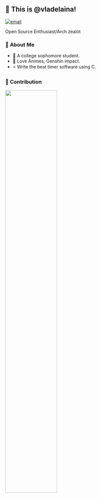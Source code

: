 ## 👋 This is @vladelaina!
[![email](https://img.shields.io/badge/-zmh@lightxi.com-black?labelColor=black&logo=gmail&logoColor=white&style=flat-square)](mailto:vladelaina@gmail.com)

Open Source Enthusiast/Arch zealot


### 💭 **About Me**

- 🏫 A college sophomore student.
- 💖 Love Animes, Genshin impact.
- ⭐ Write the best timer software using C.


### 🍏 Contribution
<img width="57%"  src="https://github-readme-stats.vercel.app/api?username=vladelaina&disable_animations=true&show_icons=true&rank_icon=percentile&count_private=true&theme=dracula"/>
